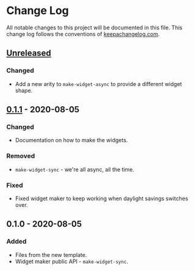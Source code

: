 # Change Log
All notable changes to this project will be documented in this file. This change log follows the conventions of [keepachangelog.com](http://keepachangelog.com/).

## [Unreleased]
### Changed
- Add a new arity to `make-widget-async` to provide a different widget shape.

## [0.1.1] - 2020-08-05
### Changed
- Documentation on how to make the widgets.

### Removed
- `make-widget-sync` - we're all async, all the time.

### Fixed
- Fixed widget maker to keep working when daylight savings switches over.

## 0.1.0 - 2020-08-05
### Added
- Files from the new template.
- Widget maker public API - `make-widget-sync`.

[Unreleased]: https://github.com/your-name/clara-rules-test/compare/0.1.1...HEAD
[0.1.1]: https://github.com/your-name/clara-rules-test/compare/0.1.0...0.1.1
